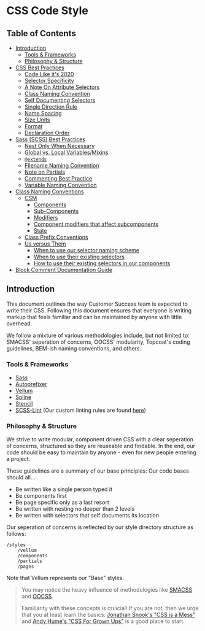 # CSS Code Style


## Table of Contents

* [Introduction](#introduction)
    * [Tools & Frameworks](#tools--frameworks)
    * [Philosophy & Structure](#philosophy--structure)
* [CSS Best Practices](css-best-practices#css-best-practices)
    * [Code Like it's 2020](css-best-practices#code-like-its-2020)
    * [Selector Specificity](css-best-practices#selector-specificity)
    * [A Note On Attribute Selectors](css-best-practices#a-note-on-attribute-selectors)
    * [Class Naming Convention](css-best-practices#class-naming-convention)
    * [Self Documenting Selectors](css-best-practices#self-documenting-selectors)
    * [Single Direction Rule](css-best-practices#single-direction-rule)
    * [Name Spacing](css-best-practices#name-spacing)
    * [Size Units](css-best-practices#size-units)
    * [Format](css-best-practices#format)
    * [Declaration Order](css-best-practices#declaration-order)
* [Sass (SCSS) Best Practices](sass-best-practices)
    * [Nest Only When Necessary](sass-best-practices#nest-only-when-necessary)
    * [Global vs. Local Variables/Mixins](sass-best-practices#global-vs-local-variablesmixins)
    * [`@extends`](sass-best-practices#extends)
    * [Filename Naming Convention](sass-best-practices#filename-naming-convention)
    * [Note on Partials](sass-best-practices#note-on-partials)
    * [Commenting Best Practice](sass-best-practices#commenting-best-practice)
    * [Variable Naming Convention](sass-best-practices#variable-naming-convention)
* [Class Naming Conventions](class-naming-conventions)
    * [CSM](class-naming-conventions#csm)
        * [Components](class-naming-conventions#components)
        * [Sub-Components](class-naming-conventions#sub-components)
        * [Modifiers](class-naming-conventions#modifiers)
        * [Component modifiers that affect subcomponents](class-naming-conventions#component-modifiers-that-affect-subcomponents)
        * [State](class-naming-conventions#state)
    * [Class Prefix Conventions](class-naming-conventions#class-prefix-conventions)
    * [Us versus Them](class-naming-conventions#us-versus-them-aka-theres-an-x-ception-to-every-rule)
        * [When to use our selector naming scheme](class-naming-conventions#when-to-use-our-selector-naming-scheme)
        * [When to use their existing selectors](class-naming-conventions#when-to-use-their-existing-selectors)
        * [How to use their existing selectors in our components](class-naming-conventions#how-to-use-their-existing-selectors-in-our-components)
* [Block Comment Documentation Guide](comments/Readme.md)


## Introduction

This document outlines the way Customer Success team is expected to write their CSS. Following this document ensures that everyone is writing markup that feels familiar and can be maintained by anyone with little overhead.

We follow a mixture of various methodologies include, but not limited to: SMACSS' seperation of concerns, OOCSS' modularity, Topcoat's coding guidelines, BEM-ish naming conventions, and others.

### Tools & Frameworks

* [Sass](http://sass-lang.com/)
* [Autoprefixer](https://github.com/ai/autoprefixer)
* [Vellum](https://github.com/mobify/vellum)
* [Spline](https://github.com/mobify/spline)
* [Stencil](https://github.com/mobify/stencil)
* [SCSS-Lint](https://github.com/causes/scss-lint) (Our custom linting rules are found [here](https://github.com/mobify/mobify-code-style/blob/update-css-style/css/.scss-lint.yml))


### Philosophy & Structure

We strive to write modular, component driven CSS with a clear seperation of concerns, structured so they are reuseable and findable. In the end, our code should be easy to maintain by anyone - even for new people entering a project.

These guidelines are a summary of our base principles: Our code bases should all...

* Be written like a single person typed it
* Be components first
* Be page specific only as a last resort
* Be written with nesting no deeper than 2 levels
* Be written with selectors that self documents its location

Our seperation of concerns is reflected by our style directory structure as follows:

```
/styles
    /vellum
    /components
    /partials
    /pages
```

Note that Vellum represents our "Base" styles.

> You may notice the heavy influence of methodologies like [SMACSS](http://smacss.com/) and [OOCSS](http://www.smashingmagazine.com/2011/12/12/an-introduction-to-object-oriented-css-oocss/).
>
> Familiarity with these concepts is cruicial! If you are not, then we urge that you at least learn the basics: [Jonathan Snook's "CSS is a Mess"](http://vimeo.com/99877232) and [Andy Hume's "CSS For Grown Ups"](http://lanyrd.com/2012/sxsw-interactive/spmqc/) is a good place to start.
